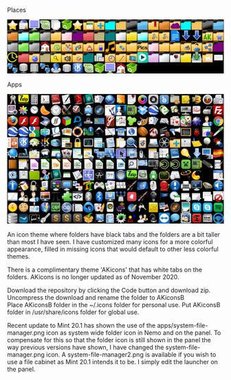 Places

![](sample.png)

Apps

![](sample2.png)

An icon theme where folders have black tabs and the folders are a bit taller than most I have seen.
I have customized many icons for a more colorful appearance, filled in missing icons that would default to other less colorful themes.

There is a complimentary theme 'AKicons' that has white tabs on the folders.
AKicons is no longer updated as of November 2020.

Download the repository by clicking the Code button and download zip.  Uncompress the download and rename the folder to AKiconsB<br>
Place AKiconsB folder in the ~/.icons folder for personal use.
Put AKiconsB folder in /usr/share/icons folder for global use.

Recent update to Mint 20.1 has shown the use of the apps/system-file-manager.png icon as system wide folder icon in Nemo and on the panel.  To compensate for this so that the folder icon is still shown in the panel the way previous versions have shown, I have changed the system-file-manager.png icon.  A system-file-manager2.png is available if you wish to use a file cabinet as Mint 20.1 intends it to be.  I simply edit the launcher on the panel.

